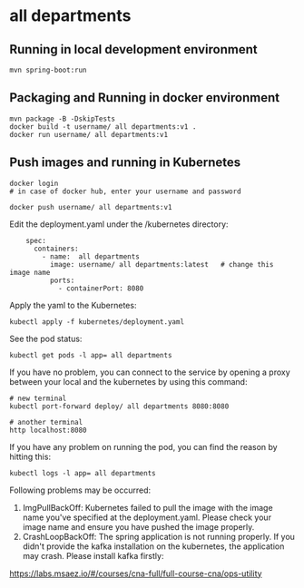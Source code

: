 #  all departments

## Running in local development environment

```
mvn spring-boot:run
```

## Packaging and Running in docker environment

```
mvn package -B -DskipTests
docker build -t username/ all departments:v1 .
docker run username/ all departments:v1
```

## Push images and running in Kubernetes

```
docker login 
# in case of docker hub, enter your username and password

docker push username/ all departments:v1
```

Edit the deployment.yaml under the /kubernetes directory:
```
    spec:
      containers:
        - name:  all departments
          image: username/ all departments:latest   # change this image name
          ports:
            - containerPort: 8080

```

Apply the yaml to the Kubernetes:
```
kubectl apply -f kubernetes/deployment.yaml
```

See the pod status:
```
kubectl get pods -l app= all departments
```

If you have no problem, you can connect to the service by opening a proxy between your local and the kubernetes by using this command:
```
# new terminal
kubectl port-forward deploy/ all departments 8080:8080

# another terminal
http localhost:8080
```

If you have any problem on running the pod, you can find the reason by hitting this:
```
kubectl logs -l app= all departments
```

Following problems may be occurred:

1. ImgPullBackOff:  Kubernetes failed to pull the image with the image name you've specified at the deployment.yaml. Please check your image name and ensure you have pushed the image properly.
1. CrashLoopBackOff: The spring application is not running properly. If you didn't provide the kafka installation on the kubernetes, the application may crash. Please install kafka firstly:

https://labs.msaez.io/#/courses/cna-full/full-course-cna/ops-utility

